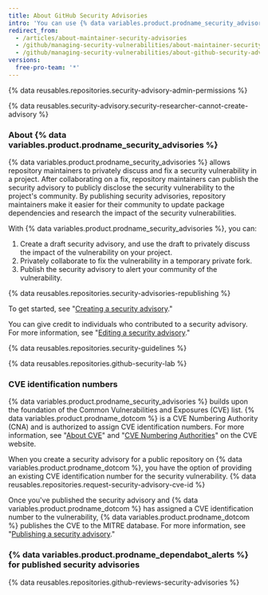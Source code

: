 ```yaml
---
title: About GitHub Security Advisories
intro: 'You can use {% data variables.product.prodname_security_advisories %} to privately discuss, fix, and publish information about security vulnerabilities in your repository.'
redirect_from:
  - /articles/about-maintainer-security-advisories
  - /github/managing-security-vulnerabilities/about-maintainer-security-advisories
  - /github/managing-security-vulnerabilities/about-github-security-advisories
versions:
  free-pro-team: '*'
---
```


{% data reusables.repositories.security-advisory-admin-permissions %}

{% data reusables.security-advisory.security-researcher-cannot-create-advisory %}

### About {% data variables.product.prodname_security_advisories %}

{% data variables.product.prodname_security_advisories %} allows repository maintainers to privately discuss and fix a security vulnerability in a project. After collaborating on a fix, repository maintainers can publish the security advisory to publicly disclose the security vulnerability to the project's community. By publishing security advisories, repository maintainers make it easier for their community to update package dependencies and research the impact of the security vulnerabilities.

With {% data variables.product.prodname_security_advisories %}, you can:

1. Create a draft security advisory, and use the draft to privately discuss the impact of the vulnerability on your project.
2. Privately collaborate to fix the vulnerability in a temporary private fork.
3. Publish the security advisory to alert your community of the vulnerability.

{% data reusables.repositories.security-advisories-republishing %}

To get started, see "[Creating a security advisory](/github/managing-security-vulnerabilities/creating-a-security-advisory)."

You can give credit to individuals who contributed to a security advisory. For more information, see "[Editing a security advisory](/github/managing-security-vulnerabilities/editing-a-security-advisory#about-credits-for-security-advisories)."

{% data reusables.repositories.security-guidelines %}

{% data reusables.repositories.github-security-lab %}

### CVE identification numbers

{% data variables.product.prodname_security_advisories %} builds upon the foundation of the Common Vulnerabilities and Exposures (CVE) list. {% data variables.product.prodname_dotcom %} is a CVE Numbering Authority (CNA) and is authorized to assign CVE identification numbers. For more information, see "[About CVE](https://cve.mitre.org/about/index.html)" and "[CVE Numbering Authorities](https://cve.mitre.org/cve/cna.html)" on the CVE website.

When you create a security advisory for a public repository on {% data variables.product.prodname_dotcom %}, you have the option of providing an existing CVE identification number for the security vulnerability. {% data reusables.repositories.request-security-advisory-cve-id %}

Once you've published the security advisory and {% data variables.product.prodname_dotcom %} has assigned a CVE identification number to the vulnerability, {% data variables.product.prodname_dotcom %} publishes the CVE to the MITRE database.
For more information, see "[Publishing a security advisory](/github/managing-security-vulnerabilities/publishing-a-security-advisory#requesting-a-cve-identification-number)."

### {% data variables.product.prodname_dependabot_alerts %} for published security advisories

{% data reusables.repositories.github-reviews-security-advisories %}
